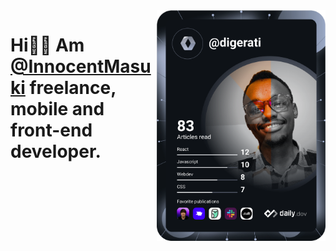 <div align="left">
  <a href="https://app.daily.dev/digerati"><img src="devcard.svg?r=6gq" align="right" width="270" alt="Innocent Masuki's Dev Card"/></a>
</div>

# Hi👋🏼 Am [@InnocentMasuki](https://innocentmasuki.me/) freelance, mobile and front-end developer.


